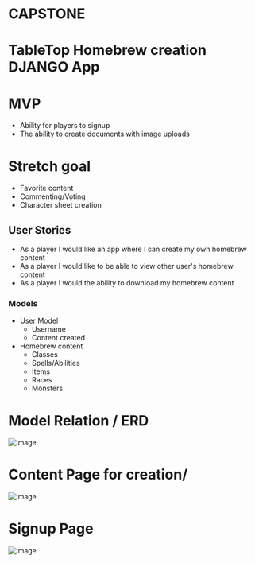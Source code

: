 # CAPSTONE
# TableTop Homebrew creation DJANGO App

# MVP
- Ability for players to signup
- The ability to create documents with image uploads

# Stretch goal
- Favorite content
- Commenting/Voting
- Character sheet creation


## User Stories
- As a player I would like an app where I can create my own homebrew content
- As a player I would like to be able to view other user's homebrew content
- As a player I would the ability to download my homebrew content

### Models
- User Model
    - Username
    - Content created
- Homebrew content
    - Classes
    - Spells/Abilities
    - Items
    - Races
    - Monsters

# Model Relation / ERD

![image](https://user-images.githubusercontent.com/96030603/157112291-ba8356c3-9585-4b4e-8f7b-6bd6b4bcccc4.png)


# Content Page for creation/

![image](https://user-images.githubusercontent.com/96030603/156942635-57bab00c-8074-4b74-8792-800afb8f39b3.png)

# Signup Page

![image](https://user-images.githubusercontent.com/96030603/156942719-20d4ee97-5e69-4563-83d2-808ba255234e.png)


